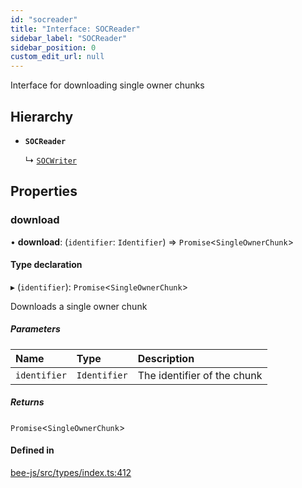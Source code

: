 ```yaml
---
id: "socreader"
title: "Interface: SOCReader"
sidebar_label: "SOCReader"
sidebar_position: 0
custom_edit_url: null
---
```


Interface for downloading single owner chunks

## Hierarchy

- **`SOCReader`**

  ↳ [`SOCWriter`](socwriter.md)

## Properties

### download

• **download**: (`identifier`: `Identifier`) =\> `Promise`<`SingleOwnerChunk`\>

#### Type declaration

▸ (`identifier`): `Promise`<`SingleOwnerChunk`\>

Downloads a single owner chunk

##### Parameters

| Name | Type | Description |
| :------ | :------ | :------ |
| `identifier` | `Identifier` | The identifier of the chunk |

##### Returns

`Promise`<`SingleOwnerChunk`\>

#### Defined in

[bee-js/src/types/index.ts:412](https://github.com/ethersphere/bee-js/blob/5b112bf/src/types/index.ts#L412)
